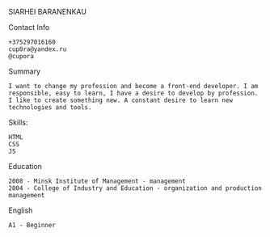SIARHEI BARANENKAU

Contact Info

	+375297016160
	cup0ra@yandex.ru
	@cupora
    
Summary

	I want to change my profession and become a front-end developer. I am responsible, easy to learn, I have a desire to develop by profession. I like to create something new. A constant desire to learn new technologies and tools.

Skills:

	HTML
	CSS
	JS

Education

	2008 - Minsk Institute of Management - management
	2004 - College of Industry and Education - organization and production management

English

	A1 - Beginner